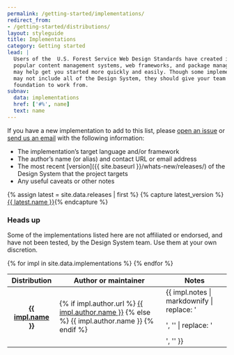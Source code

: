 ```yaml
---
permalink: /getting-started/implementations/
redirect_from:
- /getting-started/distributions/
layout: styleguide
title: Implementations
category: Getting started
lead: |
  Users of the  U.S. Forest Service Web Design Standards have created implementations for
  popular content management systems, web frameworks, and package managers that
  may help get you started more quickly and easily. Though some implementations
  may not include all of the Design System, they should give your team a strong
  foundation to work from.
subnav:
  data: implementations
  href: ['#%', name]
  text: name
---
```


If you have a new implementation to add to this list, please [open an issue] or [send us an email] with the following information:

* The implementation’s target language and/or framework
* The author’s name (or alias) and contact URL or email address
* The most recent [version]({{ site.baseurl }}/whats-new/releases/) of the Design System that the project targets
* Any useful caveats or other notes

{% assign latest = site.data.releases | first %}
{% capture latest_version %}<a href="{{ site.baseurl }}/whats-new/releases/#version-{{ latest.name | slugify }}">{{ latest.name }}</a>{% endcapture %}

<div class="usa-alert usa-alert-warning">
  <div class="usa-alert-body">
    <h3 class="usa-alert-heading">Heads up</h3>
    <p class="usa-alert-text">Some of the implementations listed here are not affiliated or endorsed, and have not been tested, by the Design System team. Use them at your own discretion.</p>
  </div>
</div>

<table>
  <thead>
    <tr>
      <th>Distribution</th>
      <th>Author or maintainer</th>
      <th>Notes</th>
    </tr>
  </thead>
{% for impl in site.data.implementations %}
  <tr id="{% if impl.id %}{{ impl.id }}{% else %}{{ impl.name | slugify }}{% endif %}">
    <th scope="row">
      <strong><a href="{{ impl.url }}">{{ impl.name }}</a></strong>
    </th>
    <td>
      {% if impl.author.url %}
      <a href="{{ impl.author.url }}">{{ impl.author.name }}</a>
      {% else %}
      {{ impl.author.name }}
      {% endif %}
    </td>
    <td>{{ impl.notes | markdownify | replace: '<p>', '' | replace: '</p>', '' }}</td>
  </tr>
{% endfor %}
</table>

[open an issue]: https://github.com/uswds/uswds-site/issues/new
[send us an email]: mailto:uswds@gsa.gov
